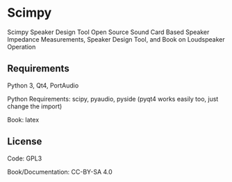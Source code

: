 # Scimpy
Scimpy Speaker Design Tool
Open Source Sound Card Based Speaker Impedance Measurements, Speaker Design Tool, and Book on Loudspeaker Operation

## Requirements
Python 3, Qt4, PortAudio

Python Requirements: scipy, pyaudio, pyside (pyqt4 works easily too, just change the import)

Book: latex

## License
Code: GPL3

Book/Documentation: CC-BY-SA 4.0
